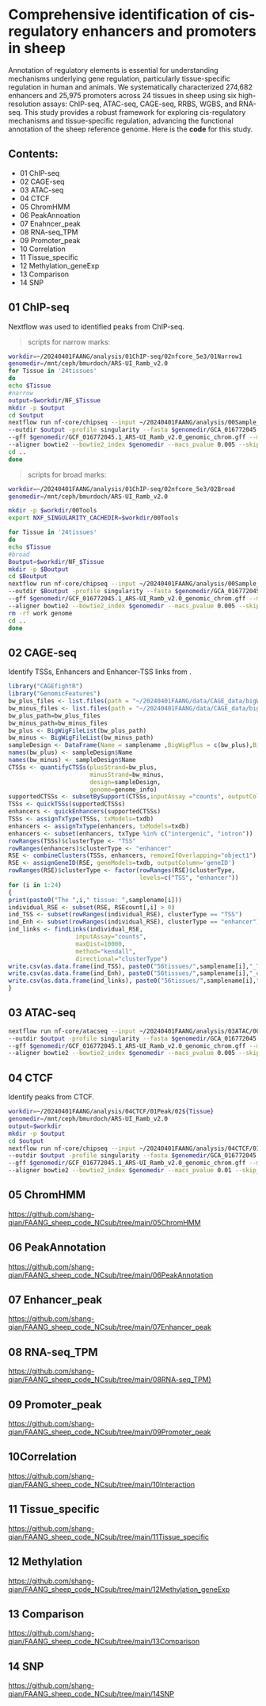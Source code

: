 # Comprehensive identification of cis-regulatory enhancers and promoters in sheep

Annotation of regulatory elements is essential for understanding mechanisms underlying gene regulation, particularly tissue-specific regulation in human and animals. We systematically characterized 274,682 enhancers and 25,975 promoters across 24 tissues in sheep using six high-resolution assays: ChIP-seq, ATAC-seq, CAGE-seq, RRBS, WGBS, and RNA-seq. This study provides a robust framework for exploring cis-regulatory mechanisms and tissue-specific regulation, advancing the functional annotation of the sheep reference genome. Here is the **code** for this study.


## Contents:
- 01 ChIP-seq
- 02 CAGE-seq
- 03 ATAC-seq
- 04 CTCF
- 05 ChromHMM
- 06 PeakAnnoation
- 07 Enahncer_peak
- 08 RNA-seq_TPM
- 09 Promoter_peak
- 10 Correlation
- 11 Tissue_specific
- 12 Methylation_geneExp
- 13 Comparison
- 14 SNP


## 01 ChIP-seq

Nextflow was used to identified peaks from ChIP-seq. 
> scripts for narrow marks:

```sh
workdir=~/20240401FAANG/analysis/01ChIP-seq/02nfcore_5e3/01Narrow1
genomedir=/mnt/ceph/bmurdoch/ARS-UI_Ramb_v2.0
for Tissue in '24tissues'
do
echo $Tissue
#narrow
output=$workdir/NF_$Tissue
mkdir -p $output 
cd $output
nextflow run nf-core/chipseq --input ~/20240401FAANG/analysis/00Sample_info/sample_information/${Tissue}_sample_narrow.csv \
--outdir $output -profile singularity --fasta $genomedir/GCA_016772045.1_ARS-UI_Ramb_v2.0_genomic.fa \
--gff $genomedir/GCF_016772045.1_ARS-UI_Ramb_v2.0_genomic_chrom.gff --macs_gsize 2600000000 --narrow_peak \
--aligner bowtie2 --bowtie2_index $genomedir --macs_pvalue 0.005 --skip_fastqc --skip_preseq --skip_plot_profile --skip_igv --skip_qc --skip_trimming --skip_picard_metrics --skip_multiqc --skip_deseq2_qc --skip_plot_finerprint 
cd ..
done
```
> scripts for broad marks:

```sh
workdir=~/20240401FAANG/analysis/01ChIP-seq/02nfcore_5e3/02Broad
genomedir=/mnt/ceph/bmurdoch/ARS-UI_Ramb_v2.0

mkdir -p $workdir/00Tools 
export NXF_SINGULARITY_CACHEDIR=$workdir/00Tools

for Tissue in '24tissues'
do
echo $Tissue
#broad
Boutput=$workdir/NF_$Tissue
mkdir -p $Boutput 
cd $Boutput
nextflow run nf-core/chipseq --input ~/20240401FAANG/analysis/00Sample_info/sample_information/${Tissue}_sample_broad.csv \
--outdir $Boutput -profile singularity --fasta $genomedir/GCA_016772045.1_ARS-UI_Ramb_v2.0_genomic.fa \
--gff $genomedir/GCF_016772045.1_ARS-UI_Ramb_v2.0_genomic_chrom.gff --macs_gsize 2600000000 --broad_cutoff 0.005 \
--aligner bowtie2 --bowtie2_index $genomedir --macs_pvalue 0.005 --skip_fastqc --skip_preseq --skip_plot_profile --skip_igv --skip_qc --skip_trimming --skip_picard_metrics --skip_multiqc --skip_deseq2_qc --skip_plot_fingerprint
rm -rf work genome
cd ..
done
```

## 02 CAGE-seq
Identify TSSs, Enhancers and Enhancer-TSS links from .

```r
library("CAGEfightR")
library("GenomicFeatures")
bw_plus_files <- list.files(path = "~/20240401FAANG/data/CAGE_data/bigWig", pattern = "\\.plus.bw$", full.names = TRUE)
bw_minus_files <- list.files(path = "~/20240401FAANG/data/CAGE_data/bigWig", pattern = "\\.minus.bw$", full.names = TRUE)
bw_plus_path=bw_plus_files
bw_minus_path=bw_minus_files
bw_plus <- BigWigFileList(bw_plus_path)
bw_minus <- BigWigFileList(bw_minus_path)
sampleDesign <- DataFrame(Name = samplename ,BigWigPlus = c(bw_plus),BigWigMinus = c(bw_minus))
names(bw_plus) <- sampleDesign$Name
names(bw_minus) <- sampleDesign$Name
CTSSs <- quantifyCTSSs(plusStrand=bw_plus,
                       minusStrand=bw_minus,
                       design=sampleDesign,
                       genome=genome_info)
supportedCTSSs <- subsetBySupport(CTSSs,inputAssay ="counts", outputColumn = "support", unexpressed=1, minSamples =0)
TSSs <- quickTSSs(supportedCTSSs)
enhancers <- quickEnhancers(supportedCTSSs)
TSSs <- assignTxType(TSSs, txModels=txdb)
enhancers <- assignTxType(enhancers, txModels=txdb)
enhancers <- subset(enhancers, txType %in% c("intergenic", "intron"))
rowRanges(TSSs)$clusterType <- "TSS"
rowRanges(enhancers)$clusterType <- "enhancer"
RSE <- combineClusters(TSSs, enhancers, removeIfOverlapping="object1")             
RSE <- assignGeneID(RSE, geneModels=txdb, outputColumn='geneID')
rowRanges(RSE)$clusterType <- factor(rowRanges(RSE)$clusterType,
                                     levels=c("TSS", "enhancer"))
for (i in 1:24)
{
print(paste0("The ",i," tissue: ",samplename[i]))
individual_RSE <- subset(RSE, RSEcount[,i] > 0)
ind_TSS <- subset(rowRanges(individual_RSE), clusterType == "TSS")
ind_Enh <- subset(rowRanges(individual_RSE), clusterType == "enhancer")
ind_links <- findLinks(individual_RSE, 
                   inputAssay="counts", 
                   maxDist=10000,                
                   method="kendall",   
                   directional="clusterType")
write.csv(as.data.frame(ind_TSS), paste0("56tissues/",samplename[i],"_TSSs_results.csv"), row.names = TRUE,quote=F)
write.csv(as.data.frame(ind_Enh), paste0("56tissues/",samplename[i],"_enhancers_results.csv"), row.names = TRUE,quote=F)
write.csv(as.data.frame(ind_links), paste0("56tissues/",samplename[i],"_links_results.csv"), row.names = TRUE,quote=F)
}
```

## 03 ATAC-seq
```sh
nextflow run nf-core/atacseq --input ~/20240401FAANG/analysis/03ATAC/00Sample/02tissue_format/${Tissue}.ATAC.sample.csv \
--outdir $output -profile singularity --fasta $genomedir/GCA_016772045.1_ARS-UI_Ramb_v2.0_genomic.fa \
--gff $genomedir/GCF_016772045.1_ARS-UI_Ramb_v2.0_genomic_chrom.gff --macs_gsize 2600000000 --narrow_peak \
--aligner bowtie2 --bowtie2_index $genomedir --macs_pvalue 0.005 --skip_fastqc --skip_preseq --skip_igv --skip_qc --skip_picard_metrics --skip_plot_fingerprint
```

## 04 CTCF
Identify peaks from CTCF.
```sh
workdir=~/20240401FAANG/analysis/04CTCF/01Peak/02${Tissue} 
genomedir=/mnt/ceph/bmurdoch/ARS-UI_Ramb_v2.0
output=$workdir
mkdir -p $output 
cd $output
nextflow run nf-core/chipseq --input ~/20240401FAANG/analysis/04CTCF/01Peak/01${Tissue}_CTCF_narrow.csv \
--outdir $output -profile singularity --fasta $genomedir/GCA_016772045.1_ARS-UI_Ramb_v2.0_genomic.fa \
--gff $genomedir/GCF_016772045.1_ARS-UI_Ramb_v2.0_genomic_chrom.gff --macs_gsize 2600000000 --narrow_peak \
--aligner bowtie2 --bowtie2_index $genomedir --macs_pvalue 0.01 --skip_fastqc --skip_preseq --skip_plot_profile --skip_igv --skip_qc --skip_trimming --skip_picard_metrics --skip_multiqc --skip_deseq2_qc --skip_plot_fingerprint -resume
```

## 05 ChromHMM

 <https://github.com/shang-qian/FAANG_sheep_code_NCsub/tree/main/05ChromHMM>
 
 

## 06 PeakAnnotation

 <https://github.com/shang-qian/FAANG_sheep_code_NCsub/tree/main/06PeakAnnotation>
 
 
 
## 07 Enhancer_peak

 <https://github.com/shang-qian/FAANG_sheep_code_NCsub/tree/main/07Enhancer_peak>
 
 
 
## 08 RNA-seq_TPM

 <https://github.com/shang-qian/FAANG_sheep_code_NCsub/tree/main/08RNA-seq_TPM)>
 
 
 
## 09 Promoter_peak

 <https://github.com/shang-qian/FAANG_sheep_code_NCsub/tree/main/09Promoter_peak>
 
 
 
## 10Correlation

 <https://github.com/shang-qian/FAANG_sheep_code_NCsub/tree/main/10Interaction>
 
 
 
## 11 Tissue_specific

 <https://github.com/shang-qian/FAANG_sheep_code_NCsub/tree/main/11Tissue_specific>
 
 
 
## 12 Methylation

 <https://github.com/shang-qian/FAANG_sheep_code_NCsub/tree/main/12Methylation_geneExp>
 
 

 
## 13 Comparison

 <https://github.com/shang-qian/FAANG_sheep_code_NCsub/tree/main/13Comparison>
 
 
## 14 SNP

 <https://github.com/shang-qian/FAANG_sheep_code_NCsub/tree/main/14SNP>
 
  
 
